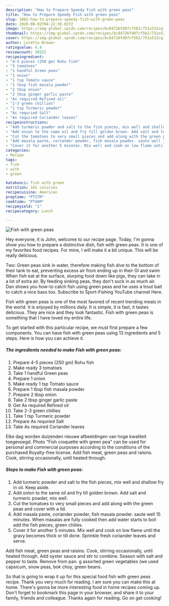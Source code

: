 ```yaml
---
description: "How to Prepare Speedy Fish with green peas"
title: "How to Prepare Speedy Fish with green peas"
slug: 1082-how-to-prepare-speedy-fish-with-green-peas
date: 2020-08-02T04:22:39.027Z
image: https://img-global.cpcdn.com/recipes/bc84726fd07cf562/751x532cq70/fish-with-green-peas-recipe-main-photo.jpg
thumbnail: https://img-global.cpcdn.com/recipes/bc84726fd07cf562/751x532cq70/fish-with-green-peas-recipe-main-photo.jpg
cover: https://img-global.cpcdn.com/recipes/bc84726fd07cf562/751x532cq70/fish-with-green-peas-recipe-main-photo.jpg
author: Loretta Brewer
ratingvalue: 4.4
reviewcount: 30222
recipeingredient:
- "4-5 pieces (250 gm) Rohu fish"
- "3 tomatoes"
- "1 handful Green peas"
- "1 onion"
- "1 tsp Tomato sauce"
- "1 tbsp fish masala powder"
- "2 tbsp onion"
- "2 tbsp ginger garlic paste"
- "As required Refined oil"
- "2-3 green chillies"
- "1 tsp Turmeric powder"
- "As requried Salt"
- "As required Coriander leaves"
recipeinstructions:
- "Add turmeric powder and salt to the fish pieces, mix well and shallow fry in oil. Keep aside."
- "Add onion to the same oil and fry till golden brown. Add salt and turmeric powder, mix well."
- "Cut the tomatoes to very small pieces and add along with the green peas and cover with a lid."
- "Add masala paste, coriander powder, fish masala powder. saute well 15 minutes. When masalas are fully cooked then add water starts to boil add the fish pieces, green chilies."
- "Cover it for another 5 minutes. Mix well and cook on low flame until the gravy becomes thick or till done. Sprinkle fresh coriander leaves and serve."
categories:
- Recipe
tags:
- fish
- with
- green

katakunci: fish with green 
nutrition: 161 calories
recipecuisine: American
preptime: "PT27M"
cooktime: "PT46M"
recipeyield: "1"
recipecategory: Lunch

---
```



![Fish with green peas](https://img-global.cpcdn.com/recipes/bc84726fd07cf562/751x532cq70/fish-with-green-peas-recipe-main-photo.jpg)

Hey everyone, it is John, welcome to our recipe page. Today, I'm gonna show you how to prepare a distinctive dish, fish with green peas. It is one of my favorites food recipes. For mine, I will make it a bit unique. This will be really delicious.

Two: Green peas sink in water, therefore making fish dive to the bottom of their tank to eat, preventing excess air from ending up in their GI and swim When fish eat at the surface, slurping food down like pigs, they can take in a lot of extra air. By feeding sinking peas, they don&#39;t suck in as much air. Dan shows you how-to catch fish using green peas and he uses a trout bait to catch a nice bass too. Subscribe to Sport-Fishing YouTube channel Here.

Fish with green peas is one of the most favored of recent trending meals in the world. It is enjoyed by millions daily. It is simple, it is fast, it tastes delicious. They are nice and they look fantastic. Fish with green peas is something that I have loved my entire life.


To get started with this particular recipe, we must first prepare a few components. You can have fish with green peas using 13 ingredients and 5 steps. Here is how you can achieve it.

<!--inarticleads1-->

##### The ingredients needed to make Fish with green peas:

1. Prepare 4-5 pieces (250 gm) Rohu fish
1. Make ready 3 tomatoes
1. Take 1 handful Green peas
1. Prepare 1 onion
1. Make ready 1 tsp Tomato sauce
1. Prepare 1 tbsp fish masala powder
1. Prepare 2 tbsp onion
1. Take 2 tbsp ginger garlic paste
1. Get As required Refined oil
1. Take 2-3 green chillies
1. Take 1 tsp Turmeric powder
1. Prepare As requried Salt
1. Take As required Coriander leaves


Elke dag worden duizenden nieuwe afbeeldingen van hoge kwaliteit toegevoegd. Photo &#34;Fish croquette with green pea&#34; can be used for personal and commercial purposes according to the conditions of the purchased Royalty-free license. Add fish meat, green peas and raisins. Cook, stirring occasionally, until heated through. 

<!--inarticleads2-->

##### Steps to make Fish with green peas:

1. Add turmeric powder and salt to the fish pieces, mix well and shallow fry in oil. Keep aside.
1. Add onion to the same oil and fry till golden brown. Add salt and turmeric powder, mix well.
1. Cut the tomatoes to very small pieces and add along with the green peas and cover with a lid.
1. Add masala paste, coriander powder, fish masala powder. saute well 15 minutes. When masalas are fully cooked then add water starts to boil add the fish pieces, green chilies.
1. Cover it for another 5 minutes. Mix well and cook on low flame until the gravy becomes thick or till done. Sprinkle fresh coriander leaves and serve.


Add fish meat, green peas and raisins. Cook, stirring occasionally, until heated through. Add oyster sauce and stir to combine. Season with salt and pepper to taste. Remove from pan. g assorted green vegetables (we used capsicum, snow peas, bok choy, green beans. 

So that is going to wrap it up for this special food fish with green peas recipe. Thank you very much for reading. I am sure you can make this at home. There's gonna be more interesting food in home recipes coming up. Don't forget to bookmark this page in your browser, and share it to your family, friends and colleague. Thanks again for reading. Go on get cooking!
